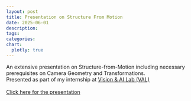 ```yaml
---
layout: post
title: Presentation on Structure From Motion
date: 2025-06-01
description: 
tags: 
categories: 
chart:
  plotly: true
---
```


An extensive presentation on Structure-from-Motion including necessary prerequisites on Camera Geometry and Transformations. 
<br>
Presented as part of my internship at <a href="https://val.cds.iisc.ac.in/">Vision & AI Lab (VAL)</a>
<br>
<br>
<a href='../../../assets/pdf/Structure-from-Motion.pdf' target="_blank" rel="noopener noreferrer" class="float-right">Click here for the presentation</a>